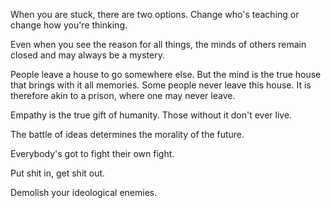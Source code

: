When you are stuck, there are two options. Change who's teaching or change how you're thinking.

Even when you see the reason for all things, the minds of others remain closed and may always be a mystery.

People leave a house to go somewhere else. But the mind is the true house that brings with it all memories. Some people never leave this house. It is therefore akin to a prison, where one may never leave.

Empathy is the true gift of humanity. Those without it don't ever live.

The battle of ideas determines the morality of the future.

Everybody's got to fight their own fight.

Put shit in, get shit out.

Demolish your ideological enemies.